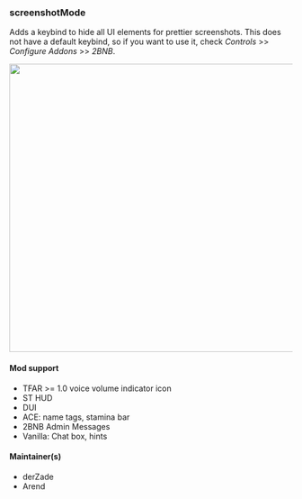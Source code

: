 ### screenshotMode
Adds a keybind to hide all UI elements for prettier screenshots. This does not have a default keybind, so if you want to use it, check *Controls* >> *Configure Addons* >> *2BNB*.

<img src="http://i.imgur.com/TYuHyP8.png" width="512" />

#### Mod support

* TFAR >= 1.0 voice volume indicator icon
* ST HUD
* DUI
* ACE: name tags, stamina bar
* 2BNB Admin Messages
* Vanilla: Chat box, hints

#### Maintainer(s)
* derZade
* Arend
